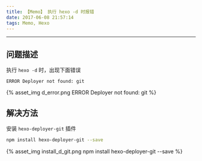 ```yaml
---
title: 【Memo】 执行 hexo -d 时报错
date: 2017-06-08 21:57:14
tags: Memo, Hexo
---
```


---

## 问题描述

执行 `hexo -d` 时，出现下面错误
```
ERROR Deployer not found: git
```

{% asset_img d_error.png ERROR Deployer not found: git %}


## 解决方法

安装 `hexo-deployer-git` 插件
```bash
npm install hexo-deployer-git --save
```

{% asset_img install_d_git.png npm install hexo-deployer-git --save %}


